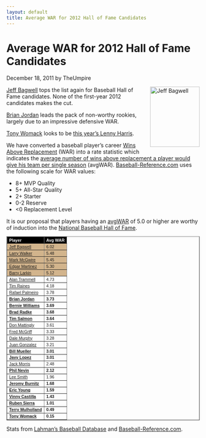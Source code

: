 ```yaml
---
layout: default
title: Average WAR for 2012 Hall of Fame Candidates
---
```

<h1>Average WAR for 2012 Hall of Fame Candidates</h1>
<div class="meta">December 18, 2011 by TheUmpire</div>
<div class="storycontent">
<p><a title="Jeff Bagwell" href="http://commons.wikimedia.org/wiki/File:The_Killer_Bs.jpg" target="_blank"><img style="margin: 0px 0px 10px 10px; display: inline; border-width: 0px;" title="Jeff Bagwell" src="{{ site.url }}{{ site.baseurl }}/assets/images/jeff_bagwell.jpg" alt="Jeff Bagwell" width="129" height="157" align="right" border="0" /></a> <a href="http://www.baseball-reference.com/players/b/bagweje01.shtml">Jeff Bagwell</a> tops the list again for Baseball Hall of Fame candidates.  None of the first-year 2012 candidates makes the cut.</p>
<p><a href="http://www.baseball-reference.com/players/j/jordabr01.shtml">Brian Jordan</a> leads the pack of non-worthy rookies, largely due to an impressive defensive WAR.</p>
<p><a href="http://www.baseball-reference.com/players/w/womacto01.shtml">Tony Womack</a> looks to be <a href="{{ site.url }}{{ site.baseurl }}/pages/lenny-harris-for-hall-of-fame-huh.html">this year&#8217;s Lenny Harris</a>.</p>
<p>We have converted a baseball player’s career <a href="http://saberlibrary.com/misc/war/">Wins Above Replacement</a> (WAR) into a rate statistic which indicates the <a href="{{ site.url }}{{ site.baseurl }}/pages/avg-war.html">average number of wins above replacement a player would give his team per single season</a> (avgWAR). <a href="http://www.baseball-reference.com">Baseball-Reference.com</a> uses the following scale for WAR values:</p>
<ul>
<li>8+ MVP Quality </li>
<li>5+ All-Star Quality </li>
<li>2+ Starter </li>
<li>0-2 Reserve </li>
<li>&lt;0 Replacement Level </li>
</ul>
<p>It is our proposal that players having an <a href="{{ site.url }}{{ site.baseurl }}/pages/avg-war.html">avgWAR</a> of 5.0 or higher are worthy of induction into the <a href="http://baseballhall.org/">National Baseball Hall of Fame</a>.</p>
<table style="font-family: arial; font-size: 8pt;" border="1" cellspacing="1" cellpadding="3">
<tbody>
<tr style="background-color: #000000; color: #ffffff; font-weight: bold;">
<td>Player</td>
<td>Avg WAR</td>
</tr>
<tr>
<td style="background-color: #d2b48c;"><a href="http://www.baseball-reference.com/players/b/bagweje01.shtml">Jeff Bagwell</a></td>
<td style="background-color: #d2b48c;">6.02</td>
</tr>
<tr>
<td style="background-color: #d2b48c;"><a href="http://www.baseball-reference.com/players/w/walkela01.shtml">Larry Walker</a></td>
<td style="background-color: #d2b48c;">5.48</td>
</tr>
<tr>
<td style="background-color: #d2b48c;"><a href="http://www.baseball-reference.com/players/m/mcgwima01.shtml">Mark McGwire</a></td>
<td style="background-color: #d2b48c;">5.45</td>
</tr>
<tr>
<td style="background-color: #d2b48c;"><a href="http://www.baseball-reference.com/players/m/martied01.shtml">Edgar Martinez</a></td>
<td style="background-color: #d2b48c;">5.30</td>
</tr>
<tr>
<td style="background-color: #d2b48c;"><a href="http://www.baseball-reference.com/players/l/larkiba01.shtml">Barry Larkin</a></td>
<td style="background-color: #d2b48c;">5.12</td>
</tr>
<tr>
<td><a href="http://www.baseball-reference.com/players/t/trammal01.shtml">Alan Trammell</a></td>
<td>4.73</td>
</tr>
<tr>
<td><a href="http://www.baseball-reference.com/players/r/raineti01.shtml">Tim Raines</a></td>
<td>4.18</td>
</tr>
<tr>
<td><a href="http://www.baseball-reference.com/players/p/palmera01.shtml">Rafael Palmeiro</a></td>
<td>3.78</td>
</tr>
<tr>
<td><a href="http://www.baseball-reference.com/players/j/jordabr01.shtml"><strong>Brian Jordan</strong></a></td>
<td><strong>3.73</strong></td>
</tr>
<tr>
<td><a href="http://www.baseball-reference.com/players/w/willibe02.shtml"><strong>Bernie Williams</strong></a></td>
<td><strong>3.69</strong></td>
</tr>
<tr>
<td><a href="http://www.baseball-reference.com/players/r/radkebr01.shtml"><strong>Brad Radke</strong></a></td>
<td><strong>3.68</strong></td>
</tr>
<tr>
<td><a href="http://www.baseball-reference.com/players/s/salmoti01.shtml"><strong>Tim Salmon</strong></a></td>
<td><strong>3.64</strong></td>
</tr>
<tr>
<td><a href="http://www.baseball-reference.com/players/m/mattido01.shtml">Don Mattingly</a></td>
<td>3.61</td>
</tr>
<tr>
<td><a href="http://www.baseball-reference.com/players/m/mcgrifr01.shtml">Fred McGriff</a></td>
<td>3.33</td>
</tr>
<tr>
<td><a href="http://www.baseball-reference.com/players/m/murphda05.shtml">Dale Murphy</a></td>
<td>3.28</td>
</tr>
<tr>
<td><a href="http://www.baseball-reference.com/players/g/gonzaju03.shtml">Juan Gonzalez</a></td>
<td>3.21</td>
</tr>
<tr>
<td><a href="http://www.baseball-reference.com/players/m/muellbi02.shtml"><strong>Bill Mueller</strong></a></td>
<td><strong>3.01</strong></td>
</tr>
<tr>
<td><a href="http://www.baseball-reference.com/players/l/lopezja01.shtml"><strong>Javy Lopez</strong></a></td>
<td><strong>3.01</strong></td>
</tr>
<tr>
<td><a href="http://www.baseball-reference.com/players/m/morrija02.shtml">Jack Morris</a></td>
<td>2.48</td>
</tr>
<tr>
<td><a href="http://www.baseball-reference.com/players/n/nevinph01.shtml"><strong>Phil Nevin</strong></a></td>
<td><strong>2.12</strong></td>
</tr>
<tr>
<td><a href="http://www.baseball-reference.com/players/s/smithle02.shtml">Lee Smith</a></td>
<td>1.96</td>
</tr>
<tr>
<td><a href="http://www.baseball-reference.com/players/b/burnije01.shtml"><strong>Jeromy Burnitz</strong></a></td>
<td><strong>1.68</strong></td>
</tr>
<tr>
<td><a href="http://www.baseball-reference.com/players/y/younger01.shtml"><strong>Eric Young</strong></a></td>
<td><strong>1.59</strong></td>
</tr>
<tr>
<td><a href="http://www.baseball-reference.com/players/c/castivi02.shtml"><strong>Vinny Castilla</strong></a></td>
<td><strong>1.43</strong></td>
</tr>
<tr>
<td><a href="http://www.baseball-reference.com/players/s/sierrru01.shtml"><strong>Ruben Sierra</strong></a></td>
<td><strong>1.01</strong></td>
</tr>
<tr>
<td><a href="http://www.baseball-reference.com/players/m/mulhote01.shtml"><strong>Terry Mulholland</strong></a></td>
<td><strong>0.49</strong></td>
</tr>
<tr>
<td><a href="http://www.baseball-reference.com/players/w/womacto01.shtml"><strong>Tony Womack</strong></a></td>
<td><strong>0.15</strong></td>
</tr>
</tbody>
</table>
<p>Stats from <a href="http://baseball1.com/statistics/">Lahman’s Baseball Database</a> and <a href="http://www.baseball-reference.com/">Baseball-Reference.com</a>.</p>
 
